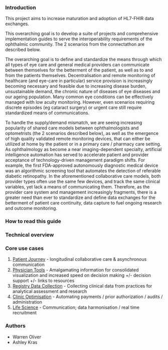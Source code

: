 ### Introduction
This project aims to increase maturation and adoption of HL7-FHIR data exchanges.

This overarching goal is to develop a suite of projects and comprehensive implementation guides to serve the interoperability requirements of the ophthalmic community. The 2 scenarios from the connectathon are described below.

The overarching goal is to define and standardize the means through which all types of eye care and general medical providers can communicate between themselves for the betterment of the patient, as well as to and from the patients themselves. Decentralisation and remote monitoring of healthcare (and eye-care in particular) service provision is increasingly becoming necessary and feasible due to increasing disease burden, unsustainable demand, the chronic nature of diseases of eye diseases and our ageing population. Many common eye conditions can be effectively managed with low acuity monitoring. However, even scenarios requiring discrete episodes (eg cataract surgery) or urgent care still require standardized means of communications.

To handle the supply/demand mismatch, we are seeing increasing popularity of shared care models between ophthalmologists and optometrists (the 2 scenarios described below), as well as the emergence of high quality validated remote monitoring devices, that can either be utilized at home by the patient or in a primary care / pharmacy care setting. As ophthalmology as become a near imaging-dependent specialty, artificial intelligence automation has served to accelerate patient and provider acceptance of technology-driven management paradigm shifts. For example, the first FDA-approved autonomously diagnostic medical device was an algorithmic screening tool that automates the detection of referable diabetic retinopathy. In the aforementioned collaborative care models, both provider types often use the same few devices, and track the same clinical variables, yet lack a means of communicating them. Therefore, as the provider care system and management increasingly fragments, there is a greater need than ever to standardize and define data exchanges for the betterment of patient care continuity, data capture to fuel ongoing research and outcome monitoring.

### How to read this guide

### Technical overview

### Core use cases

1. [Patient Journey](patient_journey.html) -  longitudinal collaborative care & asynchronous communication
2. [Physician Tools](physician_tools.html) -  Amalgamating information for consolidated visualization and increased speed on decision making +/- decision support +/- links to resources
3. [Registry Data Collection](registry.html) - Collecting clinical data from practices for analytical assessment and research
4. [Clinic Optimisation](clinic_optimisation.html) - Automating payments / prior authorization / audits / administration
5. [Life Science](life_science.html) - Communication; data harmonisation / real time recruitment

### Authors

- Warren Oliver
- Ashley Kras

